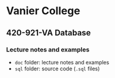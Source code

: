 # Vanier College

## 420-921-VA Database

### Lecture notes and examples

- `doc` folder: lecture notes and examples
- `sql` folder: source code (`.sql` files)